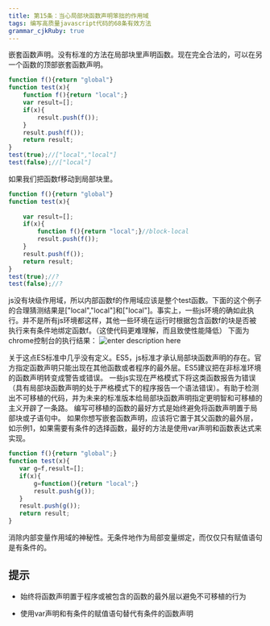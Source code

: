 ```yaml
---
title: 第15条：当心局部块函数声明笨拙的作用域
tags: 编写高质量javascript代码的68条有效方法
grammar_cjkRuby: true
---
```

嵌套函数声明。没有标准的方法在局部块里声明函数。现在完全合法的，可以在另一个函数的顶部嵌套函数声明。
``` js
function f(){return "global"}
function test(x){
    function f(){return "local";}
    var result=[];
    if(x){
        result.push(f());
    }
    result.push(f());
    return result;
}
test(true);//["local","local"]
test(false);//["local"]
```
如果我们把函数f移动到局部块里。
``` js
function f(){return "global"}
function test(x){
    
    var result=[];
    if(x){
        function f(){return "local";}//block-local
        result.push(f());
    }
    result.push(f());
    return result;
}
test(true);//?
test(false);//?
```
js没有块级作用域，所以内部函数f的作用域应该是整个test函数。下面的这个例子的合理猜测结果是["local","local"]和["local"]。事实上，一些js环境的确如此执行。并不是所有js环境都这样，其他一些环境在运行时根据包含函数f的块是否被执行来有条件地绑定函数f。（这使代码更难理解，而且致使性能降低）
下面为chrome控制台的执行结果：
![enter description here][2]

关于这点ES标准中几乎没有定义。ES5，js标准才承认局部块函数声明的存在。官方指定函数声明只能出现在其他函数或者程序的最外层。ES5建议把在非标准环境的函数声明转变成警告或错误。
一些js实现在严格模式下将这类函数报告为错误（具有局部块函数声明的处于严格模式下的程序报告一个语法错误）。有助于检测出不可移植的代码，并为未来的标准版本给局部块函数声明指定更明智和可移植的主义开辟了一条路。
编写可移植的函数的最好方式是始终避免将函数声明置于局部块或子语句中。
如果你想写嵌套函数声明，应该将它置于其父函数的最外层，如示例1，如果需要有条件的选择函数，最好的方法是使用var声明和函数表达式来实现。
```js
function f(){return "global";}
function test(x){
   var g=f,result=[];
   if(x){
       g=function(){return "local";}
       result.push(g());
   }
   result.push(g());
   return result;
}
```
消除内部变量作用域的神秘性。无条件地作为局部变量绑定，而仅仅只有赋值语句是有条件的。

## 提示
- 始终将函数声明置于程序或被包含的函数的最外层以避免不可移植的行为
- 使用var声明和有条件的赋值语句替代有条件的函数声明

  [2]: /images/1464336864478.jpg "1464336864478.jpg"
